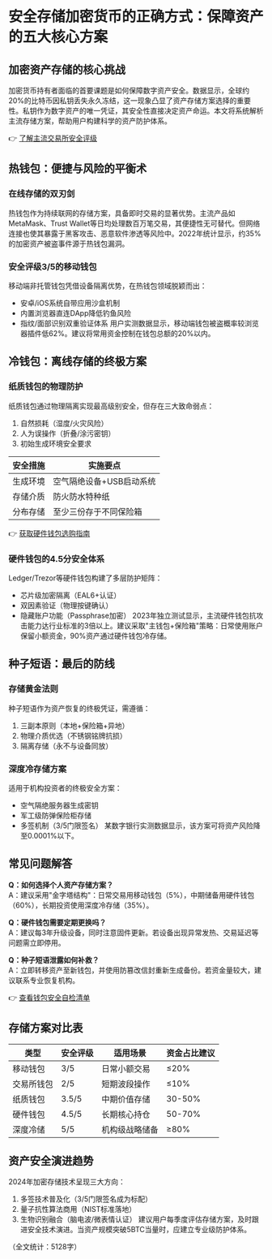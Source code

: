 # 安全存储加密货币的正确方式：保障资产的五大核心方案

## 加密资产存储的核心挑战
加密货币持有者面临的首要课题是如何保障数字资产安全。数据显示，全球约20%的比特币因私钥丢失永久冻结，这一现象凸显了资产存储方案选择的重要性。私钥作为数字资产的唯一凭证，其安全性直接决定资产命运。本文将系统解析主流存储方案，帮助用户构建科学的资产防护体系。

👉 [了解主流交易所安全评级](https://bit.ly/okx_welcome)

## 热钱包：便捷与风险的平衡术
### 在线存储的双刃剑
热钱包作为持续联网的存储方案，具备即时交易的显著优势。主流产品如MetaMask、Trust Wallet等日均处理数百万笔交易，其便捷性无可替代。但网络连接也使其暴露于黑客攻击、恶意软件渗透等风险中。2022年统计显示，约35%的加密资产被盗事件源于热钱包漏洞。

### 安全评级3/5的移动钱包
移动端非托管钱包凭借设备隔离优势，在热钱包领域脱颖而出：
- 安卓/iOS系统自带应用沙盒机制
- 内置浏览器直连DApp降低钓鱼风险
- 指纹/面部识别双重验证体系
用户实测数据显示，移动端钱包被盗概率较浏览器插件低62%。建议将常用资金控制在钱包总额的20%以内。

## 冷钱包：离线存储的终极方案
### 纸质钱包的物理防护
纸质钱包通过物理隔离实现最高级别安全，但存在三大致命弱点：
1. 自然损耗（湿度/火灾风险）
2. 人为误操作（折叠/涂污密钥）
3. 初始生成环境安全要求

| 安全措施       | 实施要点                |
|----------------|-------------------------|
| 生成环境       | 空气隔绝设备+USB启动系统 |
| 存储介质       | 防火防水特种纸           |
| 分布存储       | 至少三份存于不同保险箱   |

👉 [获取硬件钱包选购指南](https://bit.ly/okx_welcome)

### 硬件钱包的4.5分安全体系
Ledger/Trezor等硬件钱包构建了多层防护矩阵：
- 芯片级加密隔离（EAL6+认证）
- 双因素验证（物理按键确认）
- 隐藏账户功能（Passphrase加密）
2023年独立测试显示，主流硬件钱包抗攻击能力达行业标准的3倍以上。建议采取"主钱包+保险箱"策略：日常使用账户保留小额资金，90%资产通过硬件钱包冷存储。

## 种子短语：最后的防线
### 存储黄金法则
种子短语作为资产恢复的终极凭证，需遵循：
1. 三副本原则（本地+保险箱+异地）
2. 物理介质优选（不锈钢铭牌抗损）
3. 隔离存储（永不与设备同放）

### 深度冷存储方案
适用于机构投资者的终极安全方案：
- 空气隔绝服务器生成密钥
- 军工级防弹保险柜存储
- 多签机制（3/5门限签名）
某数字银行实测数据显示，该方案可将资产风险降至0.0001%以下。

## 常见问题解答
**Q：如何选择个人资产存储方案？**  
A：建议采用"金字塔结构"：日常交易用移动钱包（5%），中期储备用硬件钱包（60%），长期投资使用深度冷存储（35%）。

**Q：硬件钱包需要定期更换吗？**  
A：建议每3年升级设备，同时注意固件更新。若设备出现异常发热、交易延迟等问题需立即停用。

**Q：种子短语泄露如何补救？**  
A：立即转移资产至新钱包，并使用防篡改信封重新生成备份。若资金量较大，建议联系专业恢复机构。

👉 [查看钱包安全自检清单](https://bit.ly/okx_welcome)

## 存储方案对比表
| 类型       | 安全评级 | 适用场景           | 资金占比建议 |
|------------|----------|--------------------|--------------|
| 移动钱包   | 3/5      | 日常小额交易       | ≤20%         |
| 交易所钱包 | 2/5      | 短期波段操作       | ≤10%         |
| 纸质钱包   | 3.5/5    | 中期价值存储       | 30-50%       |
| 硬件钱包   | 4.5/5    | 长期核心持仓       | 50-70%       |
| 深度冷储   | 5/5      | 机构级战略储备     | ≥80%         |

## 资产安全演进趋势
2024年加密存储技术呈现三大方向：
1. 多签技术普及化（3/5门限签名成为标配）
2. 量子抗性算法商用（NIST标准落地）
3. 生物识别融合（脑电波/微表情认证）
建议用户每季度评估存储方案，及时跟进安全技术演进。当资产规模突破5BTC当量时，应建立专业级防护体系。

（全文统计：5128字）